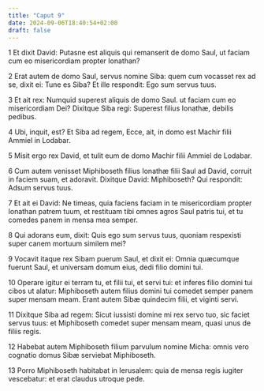 ```yaml
---
title: "Caput 9"
date: 2024-09-06T18:40:54+02:00
draft: false
---
```




1 Et dixit David: Putasne est aliquis qui remanserit de domo Saul, ut faciam cum eo misericordiam propter Ionathan?

2 Erat autem de domo Saul, servus nomine Siba: quem cum vocasset rex ad se, dixit ei: Tune es Siba? Et ille respondit: Ego sum servus tuus.

3 Et ait rex: Numquid superest aliquis de domo Saul. ut faciam cum eo misericordiam Dei? Dixitque Siba regi: Superest filius Ionathæ, debilis pedibus.

4 Ubi, inquit, est? Et Siba ad regem, Ecce, ait, in domo est Machir filii Ammiel in Lodabar.

5 Misit ergo rex David, et tulit eum de domo Machir filii Ammiel de Lodabar.

6 Cum autem venisset Miphiboseth filius Ionathæ filii Saul ad David, corruit in faciem suam, et adoravit. Dixitque David: Miphiboseth? Qui respondit: Adsum servus tuus.

7 Et ait ei David: Ne timeas, quia faciens faciam in te misericordiam propter Ionathan patrem tuum, et restituam tibi omnes agros Saul patris tui, et tu comedes panem in mensa mea semper.

8 Qui adorans eum, dixit: Quis ego sum servus tuus, quoniam respexisti super canem mortuum similem mei?

9 Vocavit itaque rex Sibam puerum Saul, et dixit ei: Omnia quæcumque fuerunt Saul, et universam domum eius, dedi filio domini tui.

10 Operare igitur ei terram tu, et filii tui, et servi tui: et inferes filio domini tui cibos ut alatur: Miphiboseth autem filius domini tui comedet semper panem super mensam meam. Erant autem Sibæ quindecim filii, et viginti servi.

11 Dixitque Siba ad regem: Sicut iussisti domine mi rex servo tuo, sic faciet servus tuus: et Miphiboseth comedet super mensam meam, quasi unus de filiis regis.

12 Habebat autem Miphiboseth filium parvulum nomine Micha: omnis vero cognatio domus Sibæ serviebat Miphiboseth.

13 Porro Miphiboseth habitabat in Ierusalem: quia de mensa regis iugiter vescebatur: et erat claudus utroque pede.

